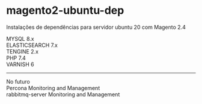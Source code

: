 # magento2-ubuntu-dep
Instalações de dependências para servidor ubuntu 20 com Magento 2.4

MYSQL 8.x <br>
ELASTICSEARCH 7.x <br>
TENGINE 2.x <br>
PHP 7.4 <br>
VARNISH 6  <br>

<hr>

No futuro   <br>
Percona Monitoring and Management    <br>
rabbitmq-server  Monitoring and Management 
